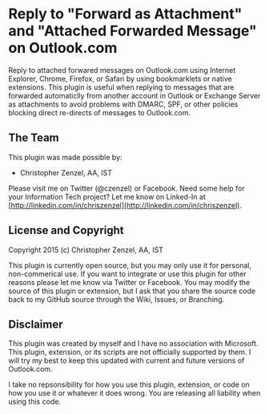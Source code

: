 # Reply to "Forward as Attachment" and "Attached Forwarded Message" on Outlook.com

Reply to attached forwared messages on Outlook.com using Internet Explorer, Chrome, Firefox, or Safari by using bookmarklets or native extensions. This plugin is useful when replying to messages that are forwarded automaticlly from another account in Outlook or Exchange Server as attachments to avoid problems with DMARC, SPF, or other policies blocking direct re-directs of messages to Outlook.com.

## The Team

This plugin was made possible by:

* Christopher Zenzel, AA, IST

Please visit me on Twitter (@czenzel) or Facebook. Need some help for your Information Tech project? Let me know on Linked-In at [http://linkedin.com/in/chriszenzel](http://linkedin.com/in/chriszenzel).

## License and Copyright

Copyright 2015 (c) Christopher Zenzel, AA, IST

This plugin is currently open source, but you may only use it for personal, non-commerical use. If you want to integrate or use this plugin for other reasons please let me know via Twitter or Facebook. You may modify the source of this plugin or extension, but I ask that you share the source code back to my GitHub source through the Wiki, Issues, or Branching.

## Disclaimer

This plugin was created by myself and I have no association with Microsoft. This plugin, extension, or its scripts are not officially supported by them. I will try my best to keep this updated with current and future versions of Outlook.com.

I take no repsonsibility for how you use this plugin, extension, or code on how you use it or whatever it does wrong. You are releasing all liability when using this code.
